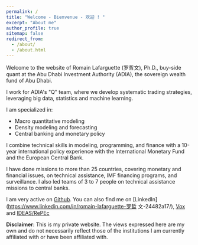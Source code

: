 ```yaml
---
permalink: /
title: "Welcome - Bienvenue - 欢迎 ! "
excerpt: "About me"
author_profile: true
sitemap: false
redirect_from: 
  - /about/
  - /about.html
---
```



Welcome to the website of Romain Lafarguette (罗哲文), Ph.D., buy-side quant at the Abu Dhabi Investment Authority (ADIA), the sovereign wealth fund of Abu Dhabi.

I work for ADIA's "Q" team, where we develop systematic trading strategies, leveraging big data, statistics and machine learning. 

I am specialized in:
- Macro quantitative modeling
- Density modeling and forecasting
- Central banking and monetary policy

I combine technical skills in modeling, programming, and finance with a 10-year international policy experience with the International Monetary Fund and the European Central Bank.

I have done missions to more than 25 countries, covering monetary and financial issues, on technical assistance, IMF financing programs, and surveillance. I also led teams of 3 to 7 people on technical assistance missions to central banks. 
 
I am very active on [Github](https://github.com/romainlafarguette). You can
also find me on [LinkedIn](https://www.linkedin.com/in/romain-lafarguette-罗哲
文-24482a17/), [Vox](http://www.voxeu.org/person/romain-lafarguette) and
[IDEAS/RePEc](https://ideas.repec.org/f/pla661.html)  

**Disclaimer**: This  is my private website.  The views expressed here are my own and do not necessarily reflect those of the institutions I  am
currently  affiliated  with  or have  been affiliated with.
